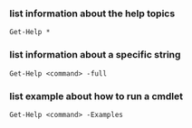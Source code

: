 ### list information about the help topics
```
Get-Help *
```

### list information about a specific string
```
Get-Help <command> -full
```

### list example about how to run a cmdlet
```
Get-Help <command> -Examples
```

